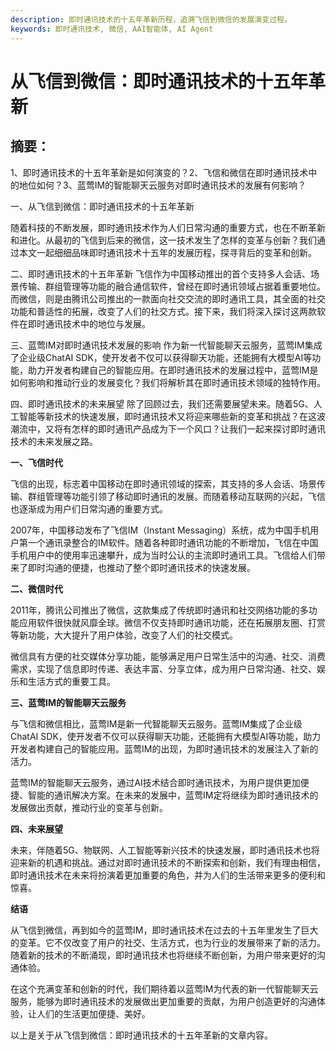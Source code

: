 ```yaml
---
description: 即时通讯技术的十五年革新历程，追溯飞信到微信的发展演变过程。
keywords: 即时通讯技术, 微信, AAI智能体, AI Agent
---
```

# 从飞信到微信：即时通讯技术的十五年革新

## 摘要：

1、即时通讯技术的十五年革新是如何演变的？2、飞信和微信在即时通讯技术中的地位如何？3、蓝莺IM的智能聊天云服务对即时通讯技术的发展有何影响？

一、从飞信到微信：即时通讯技术的十五年革新

随着科技的不断发展，即时通讯技术作为人们日常沟通的重要方式，也在不断革新和进化。从最初的飞信到后来的微信，这一技术发生了怎样的变革与创新？我们通过本文一起细细品味即时通讯技术十五年的发展历程，探寻背后的变革和创新。

二、即时通讯技术的十五年革新
飞信作为中国移动推出的首个支持多人会话、场景传输、群组管理等功能的融合通信软件，曾经在即时通讯领域占据着重要地位。而微信，则是由腾讯公司推出的一款面向社交交流的即时通讯工具，其全面的社交功能和普适性的拓展，改变了人们的社交方式。接下来，我们将深入探讨这两款软件在即时通讯技术中的地位与发展。

三、蓝莺IM对即时通讯技术发展的影响
作为新一代智能聊天云服务，蓝莺IM集成了企业级ChatAI SDK，使开发者不仅可以获得聊天功能，还能拥有大模型AI等功能，助力开发者构建自己的智能应用。在即时通讯技术的发展过程中，蓝莺IM是如何影响和推动行业的发展变化？我们将解析其在即时通讯技术领域的独特作用。

四、即时通讯技术的未来展望
除了回顾过去，我们还需要展望未来。随着5G、人工智能等新技术的快速发展，即时通讯技术又将迎来哪些新的变革和挑战？在这波潮流中，又将有怎样的即时通讯产品成为下一个风口？让我们一起来探讨即时通讯技术的未来发展之路。


**一、飞信时代**

飞信的出现，标志着中国移动在即时通讯领域的探索，其支持的多人会话、场景传输、群组管理等功能引领了移动即时通讯的发展。而随着移动互联网的兴起，飞信也逐渐成为用户们日常沟通的重要方式。

2007年，中国移动发布了飞信IM（Instant Messaging）系统，成为中国手机用户第一个通讯录整合的IM软件。随着各种即时通讯功能的不断增加，飞信在中国手机用户中的使用率迅速攀升，成为当时公认的主流即时通讯工具。飞信给人们带来了即时沟通的便捷，也推动了整个即时通讯技术的快速发展。

**二、微信时代**

2011年，腾讯公司推出了微信，这款集成了传统即时通讯和社交网络功能的多功能应用软件很快就风靡全球。微信不仅支持即时通讯功能，还在拓展朋友圈、打赏等新功能，大大提升了用户体验，改变了人们的社交模式。

微信具有方便的社交媒体分享功能，能够满足用户日常生活中的沟通、社交、消费需求，实现了信息即时传递、表达丰富、分享立体，成为用户日常沟通、社交、娱乐和生活方式的重要工具。

**三、蓝莺IM的智能聊天云服务**

与飞信和微信相比，蓝莺IM是新一代智能聊天云服务。蓝莺IM集成了企业级ChatAI SDK，使开发者不仅可以获得聊天功能，还能拥有大模型AI等功能，助力开发者构建自己的智能应用。蓝莺IM的出现，为即时通讯技术的发展注入了新的活力。

蓝莺IM的智能聊天云服务，通过AI技术结合即时通讯技术，为用户提供更加便捷、智能的通讯解决方案。在未来的发展中，蓝莺IM定将继续为即时通讯技术的发展做出贡献，推动行业的变革与创新。

**四、未来展望**

未来，伴随着5G、物联网、人工智能等新兴技术的快速发展，即时通讯技术也将迎来新的机遇和挑战。通过对即时通讯技术的不断探索和创新，我们有理由相信，即时通讯技术在未来将扮演着更加重要的角色，并为人们的生活带来更多的便利和惊喜。

**结语**

从飞信到微信，再到如今的蓝莺IM，即时通讯技术在过去的十五年里发生了巨大的变革。它不仅改变了用户的社交、生活方式，也为行业的发展带来了新的活力。随着新的技术的不断涌现，即时通讯技术也将继续不断创新，为用户带来更好的沟通体验。

在这个充满变革和创新的时代，我们期待着以蓝莺IM为代表的新一代智能聊天云服务，能够为即时通讯技术的发展做出更加重要的贡献，为用户创造更好的沟通体验，让人们的生活更加便捷、美好。

以上是关于从飞信到微信：即时通讯技术的十五年革新的文章内容。
